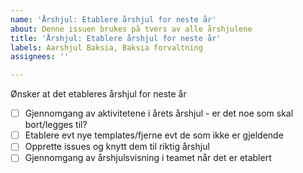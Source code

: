 ```yaml
---
name: 'Årshjul: Etablere årshjul for neste år'
about: Denne issuen brukes på tvers av alle årshjulene
title: 'Årshjul: Etablere årshjul for neste år'
labels: Aarshjul Baksia, Baksia forvaltning
assignees: ''

---
```


Ønsker at det etableres årshjul for neste år
- [ ] Gjennomgang av aktivitetene i årets årshjul - er det noe som skal bort/legges til?
- [ ] Etablere evt nye templates/fjerne evt de som ikke er gjeldende
- [ ] Opprette issues og knytt dem til riktig årshjul
- [ ] Gjennomgang av årshjulsvisning i teamet når det er etablert
